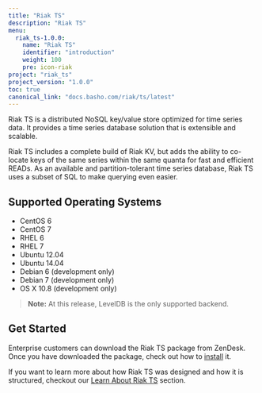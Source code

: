 ```yaml
---
title: "Riak TS"
description: "Riak TS"
menu:
  riak_ts-1.0.0:
    name: "Riak TS"
    identifier: "introduction"
    weight: 100
    pre: icon-riak
project: "riak_ts"
project_version: "1.0.0"
toc: true
canonical_link: "docs.basho.com/riak/ts/latest"
---
```


[installing]: http://docs.basho.com/riakts/1.0.0/installing/installing/
[learnabout]: http://docs.basho.com/riakts/1.0.0/learn-about/learn-about/


Riak TS is a distributed NoSQL key/value store optimized for time series data. It provides a time series database solution that is extensible and scalable.

Riak TS includes a complete build of Riak KV, but adds the ability to co-locate keys of the same series within the same quanta for fast and efficient READs. As  an available and partition-tolerant time series database, Riak TS uses a subset of SQL to make querying even easier.


## Supported Operating Systems

* CentOS 6
* CentOS 7
* RHEL 6
* RHEL 7
* Ubuntu 12.04
* Ubuntu 14.04
* Debian 6 (development only)
* Debian 7 (development only)
* OS X 10.8 (development only)

>**Note:** At this release, LevelDB is the only supported backend.


## Get Started

Enterprise customers can download the Riak TS package from ZenDesk. Once you have downloaded the package, check out how to [install][installing] it. 

If you want to learn more about how Riak TS was designed and how it is structured, checkout our [Learn About Riak TS][learnabout] section.
